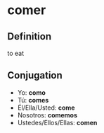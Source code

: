 # comer

## Definition
to eat

## Conjugation

- Yo: **como**
- Tú: **comes**
- Él/Ella/Usted: **come**
- Nosotros: **comemos**
- Ustedes/Ellos/Ellas: **comen**